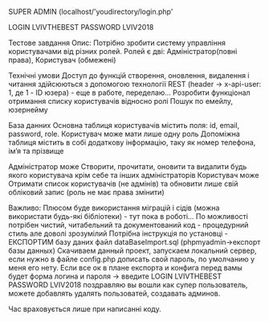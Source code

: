 
SUPER ADMIN (localhost/'youdirectory/login.php'

LOGIN  LVIVTHEBEST
PASSWORD  LVIV2018


Тестове завдання
Опис: Потрібно зробити систему управління користувачами від різних ролей. Ролей є дві: Адміністратор(повні права), Користувач (обмежені)

Технічні умови
Доступ до функцій створення, оновлення, видалення і читання здійсюються  з допомогою технології REST (header -> x-api-user: 1, де 1 - ID юзера) - еще в работе, переделаю...
Розробити функціонал отримання списку користувачів відносно ролі
Пошук по емейлу, юзернейму

База данних
Основна таблиця користувачів містить поля: id, email, password, role. Користувач може мати лише одну роль
Допоміжна таблиця містить в собі додаткову інформацію, таку як номер телефона, ім’я та прізвище

Адміністратор може
Створити, прочитати, оновити та видалити будь якого користувача крім себе та інших адміністраторів
Користувач може
Отримати список користувачів (не адмінів) та обновити лише свій обліковий запис (роль не має права змінити)


Важливо:
Плюсом буде використання міграцій і сідів (можна використати будь-які бібліотеки) - тут пока в роботі...
По можливості потрібен чистий, читабельний та документований код - процедурний стиль але доволі зрозумілий
Потрібна інструкція по установці -  ЕКСПОРТИМ базу даних файл dataBaseImport.sql (phpmyadmin->експорт базы данных)
Скачиваем данный проект, запускаем локальний сервер,  если нужно в файле config.php дописать свой пароль, по умолчанию у меня его нету.
Если все ок в плане експорта и конфига перед вамы будет форма логина и пароля -> введите
LOGIN  LVIVTHEBEST
PASSWORD  LVIV2018 поздравляю вы вошли как супер пользователь, можете добавлять удалять пользоватей, создавать админов.

Час враховується лише при написанні коду.

